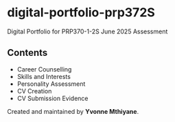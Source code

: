 # digital-portfolio-prp372S
Digital Portfolio for PRP370-1-2S June 2025 Assessment

## Contents
- Career Counselling
- Skills and Interests
- Personality Assessment
- CV Creation
- CV Submission Evidence

Created and maintained by **Yvonne Mthiyane**.
